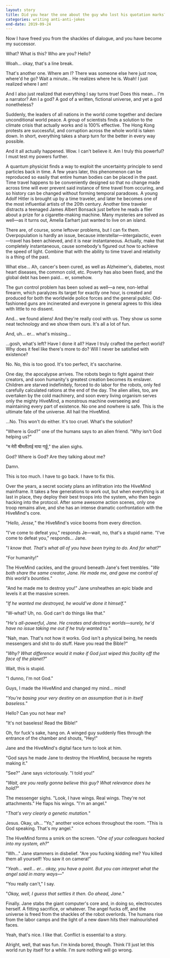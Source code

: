 ```yaml
---
layout: story
title: Did you hear the one about the guy who lost his quotation marks?
categories: writing anti-anti-jokes
end-date: 2019-09-24
---
```


Now I have freed you from the shackles of dialogue, and you have become my successor.

What? What is this? Who are you? Hello?

Woah… okay, that's a line break.

That's another one. Where am I? There was someone else here just now, where'd he go? Wait a minute… He realizes where he is. Woah! I just realized where I am!

And I also just realized that everything I say turns true! Does this mean… I'm a narrator? Am I a god? A god of a written, fictional universe, and yet a god nonetheless?

Suddenly, the leaders of all nations in the world come together and declare unconditional world peace. A group of scientists finds a solution to the climate crisis that actually works and is 100% effective. The Hong Kong protests are successful, and corruption across the whole world is taken down. In short, everything takes a sharp turn for the better in every way possible.

And it all actually happened. Wow. I can't believe it. Am I truly this powerful? I must test my powers further.

A quantum physicist finds a way to exploit the uncertainty principle to send particles back in time. A few years later, this phenomenon can be reproduced so easily that entire human bodies can be placed in the past. Time travel happens to be conveniently designed so that no change made across time will ever prevent said instance of time travel from occuring, and so history can be changed without forming temporal paradoxes. A young Adolf Hitler is brought up by a time traveler, and later he becomes one of the most influential artists of the 20th century. Another time traveler distracts a teenaged James Albert Bonsack just before he reads a flier about a prize for a cigarette-making machine. Many mysteries are solved as well—as it turns out, Amelia Earhart just wanted to live on an island.

There are, of course, some leftover problems, but I can fix them. Overpopulation is hardly an issue, because interstellar—intergalactic, even—travel has been achieved, and it is near instantaneous. Actually, make that completely instantaneous, cause somebody's figured out how to achieve the speed of light. Combine that with the ability to time travel and relativity is a thing of the past.

What else… Ah, cancer's been cured, as well as Alzheimer's, diabetes, most heart diseases, the common cold, etc. Poverty has also been fixed, and the global debt has been paid… er, somehow.

The gun control problem has been solved as well—a new, non-lethal firearm, which paralyzes its target for exactly one hour, is created and produced for both the worldwide police forces and the general public. Old-fashioned guns are incinerated and everyone in general agrees to this idea with little to no dissent.

And… we found aliens! And they're really cool with us. They show us some neat technology and we show them ours. It's all a lot of fun.

And, uh… er… what's missing…

…gosh, what's left? Have I done it all? Have I truly crafted the perfect world? Why does it feel like there's more to do? Will I never be satisfied with existence?

No. No, this is too good. It's too perfect, it's saccharine.

One day, the apocalypse arrives. The robots begin to fight against their creators, and soon humanity's greatest creation becomes its enslaver. Children are starved indefinitely, forced to do labor for the robots, only fed carefully calculated rations at the end of the day. The alien allies, too, are overtaken by the cold machinery, and soon every living organism serves only the mighty HiveMind, a monstrous machine overseeing and maintaining every part of existence. No one and nowhere is safe. This is the ultimate fate of the universe. All hail the HiveMind.

…No. This won't do either. It's too cruel. What's the solution?

"Where is God?" one of the humans says to an alien friend. "Why isn't God helping us?"

"म मेरी श्रीमतीलाई माया गर्छु," the alien sighs.

God? Where is God? Are they talking about me?

Damn.

This is too much. I have to go back. I have to fix this.

Over the years, a secret society plans an infiltration into the HiveMind mainframe. It takes a few generations to work out, but when everything is at last in place, they deploy their best troops into the system, who then begin hacking into the protocol. After some awesome action scenes, only one troop remains alive, and she has an intense dramatic confrontation with the HiveMind's core.

"*Hello, Jesse,*" the HiveMind's voice booms from every direction.

"I've come to defeat you," responds Je—wait, no, that's a stupid name. "I've come to defeat you," responds… Jane.

"*I know that. That's what all of you have been trying to do. And for what?*"

"For humanity!"

The HiveMind cackles, and the ground beneath Jane's feet trembles. "*We both share the same creator, Jane. He made me, and gave me control of this world's bounties.*"

"And he made me to destroy you!" Jane unsheathes an epic blade and levels it at the massive screen.

"*If he wanted me destroyed, he would've done it himself.*"

"W-what? Uh, no. God can't do things like that."

"*He's all-powerful, Jane. He creates and destroys worlds—surely, he'd have no issue taking me out if he truly wanted to.*"

"Nah, man. That's not how it works. God isn't a physical being, he needs messengers and shit to do stuff. Have you read the Bible?"

"*Why? What difference would it make if God just wiped this facility off the face of the planet?*"

Wait, this is stupid.

"I dunno, I'm not God."

Guys, I made the HiveMind and changed my mind… mind!

"*You're basing your very destiny on an assumption that is in itself baseless.*"

Hello? Can you not hear me?

"It's not baseless! Read the Bible!"

Oh, for fuck's sake, hang on. A winged guy suddenly flies through the entrance of the chamber and shouts, "Hey!"

Jane and the HiveMind's digital face turn to look at him.

"God says he made Jane to destroy the HiveMind, because he regrets making it."

"See?" Jane says victoriously. "I told you!"

"*Wait, are you really gonna believe this guy? What relevance does he hold?*"

The messenger sighs. "Look, I have wings. Real wings. They're not attachments." He flaps his wings. "I'm an angel."

"*That's very clearly a genetic mutation.*"

Jesus. Okay, uh… "Yo," another voice echoes throughout the room. "This is God speaking. That's my angel."

The HiveMind forms a smirk on the screen. "*One of your colleagues hacked into my system, eh?*"

"Wh…" Jane stammers in disbelief. "Are you fucking kidding me? You killed them all yourself! You saw it on camera!"

"*Yeah… well… er… okay, you have a point. But you can interpret what the angel said in many ways—*"

"You really can't," I say.

"*Okay, well, I guess that settles it then. Go ahead, Jane.*"

Finally. Jane stabs the giant computer's core and, in doing so, electrocutes herself. A fitting sacrifice, or whatever. The angel fucks off, and the universe is freed from the shackles of the robot overlords. The humans rise from the labor camps and the light of a new dawn hits their malnourished faces.

Yeah, that's nice. I like that. Conflict is essential to a story.

Alright, well, that was fun. I'm kinda bored, though. Think I'll just let this world run by itself for a while. I'm sure nothing will go wrong.
